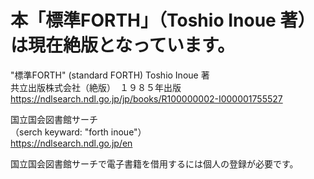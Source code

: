 ﻿# 本「標準FORTH」（Toshio Inoue 著）は現在絶版となっています。  
  
"標準FORTH" (standard FORTH) Toshio Inoue 著  
共立出版株式会社（絶版）　１９８５年出版  
https://ndlsearch.ndl.go.jp/jp/books/R100000002-I000001755527  
  
国立国会図書館サーチ  
（serch keyward: "forth inoue"）  
https://ndlsearch.ndl.go.jp/en  
  
国立国会図書館サーチで電子書籍を借用するには個人の登録が必要です。  
  
